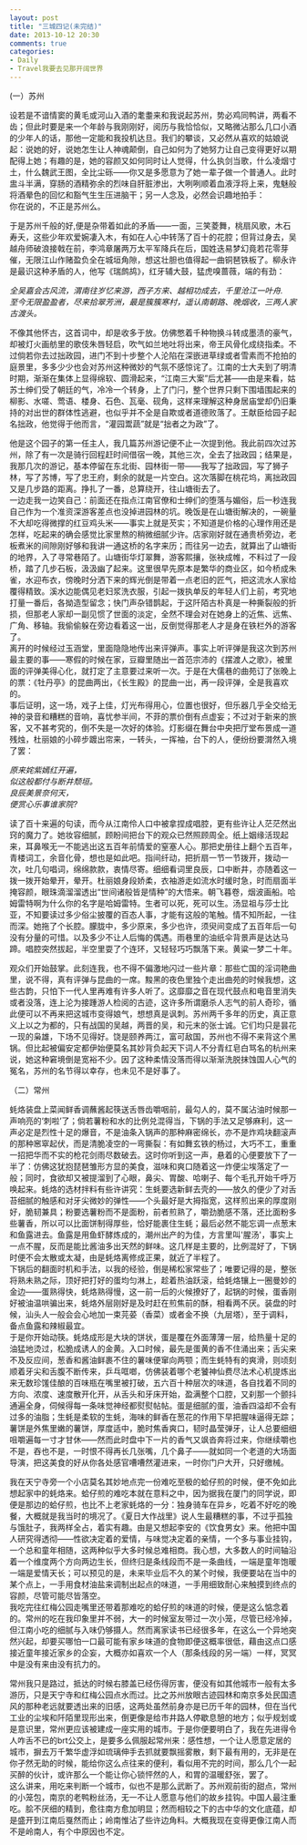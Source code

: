 ```yaml
---
layout: post
title: "三城四记(未完结)"
date: 2013-10-12 20:30
comments: true
categories: 
- Daily
- Travel我要去见那开阔世界 
---
```

(一）苏州

设若是不谙情窦的黄毛或河山入酒的耄耋来和我说起苏州，势必鸡同鸭讲，两看不齿；但此时要是来一个年龄与我刚刚好，阅历与我恰恰似，又略微沾那么几口小酒的少年人的话，那他一定能和我投机达旦。我们的攀谈，又必然从喜欢的姑娘说起：说她的好，说她怎生让人神魂颠倒，自己如何为了她努力让自己变得更好以期配得上她；有趣的是，她的容颜又如何同时让人觉得，什么执剑当歌，什么凌烟寸土，什么魏武王图，全比尘砾——你又是多愿意为了她一辈子做一个普通人。此时盅斗半满，穿肠的酒精弥余的烈味自肝脏渗出，大咧咧顺着血液浮将上来，鬼魅般将酒晕色的回忆和豁气生生压进脑干；另一人念及，必然会识趣地拍手：  
你在说的，不正是苏州么。  
  
于是苏州千般的好,便是杂带着如此的矛盾——一面，三笑菱舞，桃扇风歌，木石寿夭，这些少年欢爱婉凄入木，有如在人心中转荡了百十的花腔；但背过身去，吴越舟师破浪接戟在前，李鸿章屠两万太平军降兵在后，国姓迭易梦幻竟若花零芽催，无限江山作赌盈负全在城垣角隙，想这壮胆也值得起一曲铜琶铁板了。柳永许是最识这种矛盾的人，他写《瑞鹧鸪》，红牙辅大鼓，猛虎嗅蔷薇，端的有劲：  
  
_全吴嘉会古风流，渭南往岁忆来游，西子方来、越相功成去，千里沧江一叶舟.  
至今无限盈盈者，尽来拾翠芳洲，最是簇簇寒村，遥认南朝路、晚烟收，三两人家古渡头。_  
<!--more-->
  
不像其他怀古，这首词中，却是收多于放。仿佛憋着千种物换斗转成墨渍的豪气，却被灯火画舫里的歌伎朱唇轻启，吹气如兰地吐将出来，帝王风骨化成绕指柔。不过倘若你去过拙政园，进门不到十步整个人沦陷在深嵌进草绿或者雪素而不抢拍的庭景里，多多少少也会对苏州这种微妙的气氛不感惊诧了。江南的士大夫到了明清时期，渐渐在集体上显得绵软、圆滑起来，“江南三大案”后尤甚——由是来看，姑苏士绅们受了朝廷的气，冷冷一个转身，上了门闩，整个世界只剩下围墙围起来的柳影、水嗟、莺语、楼身、石色、瓦毫、砚角，这样来理解这种身居庙堂却仍旧秉持的对出世的群体性逃避，也似乎并不全是自欺或者道德败落了。王献臣给园子起名拙政，他觉得于他而言，“灌园鬻蔬”就是“拙者之为政”了。  
  
他是这个园子的第一任主人，我几篇苏州游记便不止一次提到他。我此前四次过苏州，除了有一次是骑行回程赶时间借宿一晚，其他三次，全去了拙政园；结果是，我那几次的游记，基本停留在东北街、园林街一带——我写了拙政园，写了狮子林，写了苏博，写了忠王府，剩余的就是一片空白。这次落脚在桃花坞，离拙政园又是几步路的距离。挣扎了一番，总算绕开，往山塘街去了。  
一边走我一边笑自己：前面还在指点江南官僚和士绅们的堕落与媚俗，后一秒连我自己作为一个准资深游客差点也没掉进园林的坑。晚饭是在山塘街解决的，一碗量不大却吃得微撑的红豆鸡头米——事实上就是芡实；不知道是价格的心理作用还是怎样，吃起来的确会感觉比家里熬的稍微细腻少许。店家刚好就在通贵桥旁边，老板煮米的间隙刚好够和我讲一通这桥的名字来历；而往另一边去，就算出了山塘街的地界，入了寻常巷陌了。山塘街华灯翠舞，游客熙攘，张袂成帷，不料过了一段桥，踏了几步石板，汲汲幽了起来。这里很早先原本是繁华的商业区，如今桥成朱雀，水迎布衣，傍晚时分洒下来的辉光倒是带着一点老旧的匠气，把这流水人家给覆得精致。溪水边能偶见老妇浆洗衣服，引起一拨执单反的年轻人们上前，考究地打量一番后，各拗造型留念；快门声杂错鹊起，于这阡陌古朴真是一种撕裂般的折损，但那老人家却一副见惯了世面的淡定，全然不理会对在她身上的近焦、远焦、广角、移轴。我偷偷躲在旁边看着这一出，反倒觉得那老人才是身在铁栏外的游客了。  
离开的时候经过玉涵堂，里面隐隐地传出来评弹声。事实上听评弹是我这次到苏州最主要的事——寒假的时候在家，豆瓣里随出一首范宗沛的《摆渡人之歌》，被里面的评弹美得心化，就打定了主意要过来听一次。于是在大儒巷的曲苑订了张晚上的票：《牡丹亭》的昆曲两出，《长生殿》的昆曲一出，再一段评弹，全是我喜欢的。  
事后证明，这一场，戏子上佳，灯光布得用心，位置也很好，但乐器几乎全交给无神的录音和糟糕的音响，喜忧参半间，不菲的票价倒有点虚妄；不过对于新来的旅客，又不甚考究的，倒不失是一次好的体验。灯影缀在舞台中央把厅堂布景成一道残烛，杜丽娘的小碎步踱出帘来，一转头，一挥袖，台下的人，便纷纷要潸然入境了罢：  
  
_原来姹紫嫣红开遍，  
似这般都付与断井颓垣。  
良辰美景奈何天，  
便赏心乐事谁家院?_  
  
读了百十来遍的句读，而今从江南伶人口中被拿捏成唱腔，更有些许让人茫茫然出窍的魔力了。她妆容细腻，顾盼间把台下的观众已然照顾周全。纸上姻缘活现起来，耳鼻喉无一不能逃出这五百年前情爱的窒塞人心。那把史册往上翻个五百年，青楼词工，余音化骨，想也是如此吧。指间纤动，把折扇一节一节拨开，拨动一次，吐几句唱词，绵绵款款，衷情尽寄。细细看词里良辰，口中断井，亦随着这一拨一拨开始晕开，晕开。杜丽娘身段娇柔，衣袖游走如流水时缓时急，时而扇面半掩容颜，眼珠滴溜溜透出“世间诸般皆是情种”的大悟来。朝飞暮卷，烟波画船。哈姆雷特啊为什么你的名字是哈姆雷特。生者可以死，死可以生。汤显祖与莎士比亚，不知要读过多少俗尘披覆的百态人事，才能有这般的笔触。情不知所起，一往而深。她拖了个长腔。朦胧中，多少原来，多少也许，须臾间变成了五百年后一句没有分量的可惜。以及多少不让人后悔的偶遇。雨巷里的油纸伞背景声是达达马蹄。唱腔突然拔起，半空里耍了个连环，又轻轻巧巧飘落下来。黄粱一梦二十年。  
  
观众们开始鼓掌。此刻连我，也不得不偏激地闪过一些片章：那些亡国的淫词艳曲里，说不得，真有评弹与昆曲的一席。黢黑的夜色里独个走出曲苑的时候我想，这些古韵，只怕下一代人里再难有许多人听了。这靡靡之音在现代鼓点和电音里消失或者没落，连上沦为接踵游人检阅的古迹，这许多所谓磨杀人志气的前人奇珍，循此便可以不再来把这城市变得娘气，想想真是讽刺。苏州两千多年的历史，真正意义上以之为都的，只有战国的吴越，两晋的吴，和元末的张士诚。它们均只是昙花一现的枭雄，下场不见得好。饶是颐养两江，富可敌国，苏州也不得不来背这个黑锅。但比起被偏安定都伊始便莫名其妙背负起天下词人不分青红皂白骂名的杭州来说，她这种窘境倒是宽裕不少。因了这种柔情没落而得以渐渐洗脱抹蚀国人心气的冤名，苏州的名节得以幸存，也未见不是好事了。  
  
  
（二）常州  
  
蚝烙装盘上菜闻鲜香调蘸酱起筷送舌唇齿嚼咽前，最勾人的，莫不属沾油时候那一声响亮的‘刺啦’了；倘若薯粉和水的比例兑混得当，下锅的手法又足够麻利，这一声必定是烈性十足的爆音，不是油条入锅声的那种麻密绵长，亦不是炸鸡块翻滚声的那种窸窣起伏，而是清脆凌空的一弯撕裂：有如舞玄铁的杨过，大巧不工，重重一招把华而不实的枪花剑雨尽数破去。这时你听到这一声，悬着的心便要放下了一半了：仿佛这犹抱琵琶雏形方显的美食，滋味和爽口随着这一炸便尘埃落定了一般；同时，食欲却又被提溜到了心眼，鼻尖、胃酸、哈喇子、每个毛孔开始千呼万唤起来。蚝烙的选材拌料有些许讲究：生蚝要选新鲜去壳的——放久的便少了对舌苔细腻的触感和对牙尖微妙的弹性——个头最好是大拇指宽，这样煎出来的厚度刚好，脆韧兼具；粉要选薯粉而不是面粉，前者煎熟了，嚼劲脆感不落，还比面粉多些薯香，所以可以比面饼制得厚些，恰好能裹住生蚝；最后必然不能忘调一点葱末和鱼露进去。鱼露是用鱼虾酵炼成的，潮州出产的为佳，方言里叫'腥汤'，事实上一点不腥，反而是能比酱油多出天然的鲜味。这几样是主要的，比例混好了，下锅时便不会太散或太凝，由是蚝烙离修成正果，就近了半程了。  
下锅后的翻面时机和手法，以我的经验，倒是稀松家常些了；唯要记得的是，整张将熟未熟之际，顶好把打好的蛋均匀淋上，趁着热油跃滚，给蚝烙镶上一圈曼妙的金边——蛋熟得快，蚝烙熟得慢，这一前一后的火候撩好了，起锅的时候，蛋香刚好被油温哄骗出来，蚝烙外层刚好是及时赶在煎焦前的酥，相看两不厌。装盘的时候，汕头人一般会会心地加一束芫荽（香菜）或者金不换（九层塔），至于调料，备点鱼露和辣椒最宜。  
于是你开始动筷。蚝烙成形是大块的饼状，蛋是覆在外面薄薄一层，给热量十足的油猛地烫过，松脆成诱人的金黄。入口时候，最先是蛋黄的香不住涌出来；舌尖来不及反应间，葱香和酱油鲜裹不住的薯味便窜向两颚；而生蚝特有的爽滑，则顷刻顺着牙尖和舌腹不断传来，乒乓哐啷，仿佛装着哪个老饕神仙费尽法术心机提炼出来无数珍馐佳酿的百味瓶在嘴里被打破，五六百十种层次的味道，各自找着不同的方向、浓度、速度散开化开，从舌头和牙床开始，盈满整个口腔，又刹那一个颤抖通遍全身，伺候得每一条味觉神经都熨熨帖帖。蛋是细腻的蛋，油香四溢却不会有过多的油脂；生蚝是柔软的生蚝，海味的鲜香在葱花的作用下早把腥味逼得无踪；薯饼是外焦里嫩的薯饼，厚度适中，脆时焦香爽口，韧时晶莹弹牙，让人总要细细咀嚼遍每一寸才甘休——然而此时盘中下一片的香气又飒沓奔将过来，你继续嚼也不是，吞也不是，一时恨不得再长几张嘴，几个鼻子——就如同一个老道的大场面导演，把这美食的好从你各处感官嘈嘈然灌进来，一时你门户大开，只好缴械。  
  
我在天宁寺旁一个小店莫名其妙地点完一份难吃至极的蛤仔煎的时候，便不免如此想起家中的蚝烙来。蛤仔煎的难吃本就在意料之中，因为据我在厦门的同学说，即便是那边的蛤仔煎，也比不上老家蚝烙的一分：独身骑车在异乡，吃着不好吃的晚餐，大概就是我当时的境况了。《夏日大作战里》说人生最糟糕的事，不过乎孤独与饿肚子，我两样全占，着实有趣。由是又想起李安的《饮食男女》来。他把中国人研究得透彻——性欲决定着的爱情，与味觉决定着的亲情，一个多与事业挂钩，一个总和童年相随，这两种似乎大多时候总难相商。我心想，大多数人的时间轴沿着一个维度两个方向两边生长，但终归是条线段而不是一条曲线，一端是童年饱暖一端是爱情天长；可以预见的是，未来毕业后不久的某个时候，我便要站在当中的某个点上，一手用食材油盐来调制出起点的味道，一手用细致耐心来触摸到终点的容颜，尽管可能尽皆落空。  
我吃完往红梅公园走嘴里还带着那难吃的蛤仔煎的味道的时候，便是这么惦念着的。常州的吃在我印象里并不弱，大一的时候室友带过一次小笼，尽管已经冷掉，但江南小吃的细腻与入味仍够摄人。然而离家读书已经很多年，在这么一个异地突然兴起，却要买哪怕一口最可能有家乡味道的食物即便这概率很低，藉由这点口感接近童年接近家乡的企妄，大概亦如喜欢一个人（那条线段的另一端）一样，冥冥中是没有来由没有抗力的。  
  
常州我只是路过，抵达的时候右膝盖已经伤得厉害，便没有如其他城市一般有太多游历，只是天宁寺和红梅公园点水而过。比之苏州放眼古迹园林和南京多处民国遗风的那种老远就要透出来的旧感，这两处虽然前身亦是已历千年的园林，但在当代工业的尘埃和阡陌里现形出来，倒更像是给市井路人停歇息憩的地方；似乎规划或是意识里，常州更应该被建成一座实用的城市。于是你便要明白了，我在先进得令人咋舌不已的brt公交上，是要多么佩服起常州来：感性想，一个让人愿意定居的城市，摒去万千繁华虚浮如琉璃伸手去抓就要飘摇雾散，剩下最有用的，无非是在你孑然无助的时候，能给你这么点往来的便利，看似用不完的时间，那么几个一起买醉的伙计，或许那么一个能让你心锁怦然的人，和胃的温暖舒张，罢了。  
这么讲来，用吃来判断一个城市，似也不是那么武断了。苏州观前街的甜点，常州的小笼包，南京的老鸭粉丝汤，无一不让人愿意与他们的故乡挂钩。中国人最注重吃。脍不厌细的精到，愈往南方愈加明显；然而相较之下的古中华的文化底蕴，却是盛开到江南后戛然而止；岭南惟沾了些许边角料。大概我现在变得更像江南人而不是岭南人，有个中原因也不定。  
